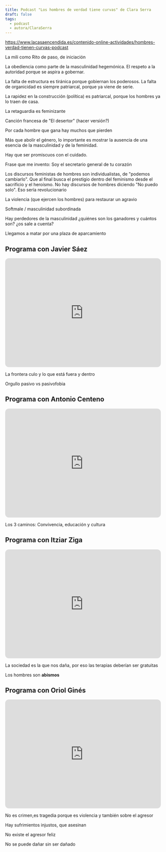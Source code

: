 ```yaml
---
title: Podcast "Los hombres de verdad tiene curvas" de Clara Serra
draft: false
tags:
  - podcast
  - autora/ClaraSerra
---
```

https://www.lacasaencendida.es/contenido-online-actividades/hombres-verdad-tienen-curvas-podcast

La mili como Rito de paso, de iniciación

La obediencia como parte de la masculinidad hegemónica. El respeto a la autoridad porque se aspira a gobernar.

La falta de estructura es tiránica porque gobiernan los poderosos. La falta de organicidad es siempre patriarcal, porque ya viene de serie.

La rapidez en la construcción (política) es patriarcal, porque los hombres ya lo traen de casa.

La retaguardia es feminizante

Canción francesa de "El desertor" (hacer versión?)

Por cada hombre que gana hay muchos que pierden

Más que abolir el género, lo importante es mostrar la ausencia de una esencia de la masculinidad y de la feminidad.

Hay que ser promiscuos con el cuidado.

Frase que me invento: Soy el secretario general de tu corazón

Los discursos feministas de hombres son individualistas, de "podemos cambiarlo". Que al final busca el prestigio dentro del feminismo desde el sacrificio y el heroísmo. No hay discursos de hombres diciendo "No puedo solo". Eso sería revolucionario

La violencia (que ejercen los hombres) para restaurar un agravio

Softmale / masculinidad subordinada

Hay perdedores de la masculinidad ¿quiénes son los ganadores y cuántos son? ¿os sale a cuenta?

Llegamos a matar por una plaza de aparcamiento

## Programa con Javier Sáez
<iframe style="border-radius:12px" src="https://open.spotify.com/embed/episode/1hx2S3pQA8W596asWToUQK?utm_source=generator" width="100%" height="352" frameBorder="0" allowfullscreen="" allow="autoplay; clipboard-write; encrypted-media; fullscreen; picture-in-picture" loading="lazy"></iframe>

La frontera culo y lo que está fuera y dentro  

Orgullo pasivo vs pasivofobia

## Programa con Antonio Centeno
<iframe style="border-radius:12px" src="https://open.spotify.com/embed/episode/54my12KxYkgfHWOz5IHsXR?utm_source=generator" width="100%" height="352" frameBorder="0" allowfullscreen="" allow="autoplay; clipboard-write; encrypted-media; fullscreen; picture-in-picture" loading="lazy"></iframe>

Los 3 caminos: Convivencia, educación y cultura 

## Programa con Itziar Ziga
<iframe style="border-radius:12px" src="https://open.spotify.com/embed/episode/1wED7hXfzdqaSfiXAEkrla?utm_source=generator" width="100%" height="352" frameBorder="0" allowfullscreen="" allow="autoplay; clipboard-write; encrypted-media; fullscreen; picture-in-picture" loading="lazy"></iframe>

La sociedad es la que nos daña, por eso las terapias deberían ser gratuitas 

Los hombres son **abismos**

## Programa con Oriol Ginés
<iframe style="border-radius:12px" src="https://open.spotify.com/embed/episode/6iGicX5VBQN317asAFNALC?utm_source=generator" width="100%" height="352" frameBorder="0" allowfullscreen="" allow="autoplay; clipboard-write; encrypted-media; fullscreen; picture-in-picture" loading="lazy"></iframe>

No es crimen,es tragedia porque es violencia y también sobre el agresor

Hay sufrimientos injustos, que asesinan

No existe el agresor feliz 

No se puede dañar sin ser dañado